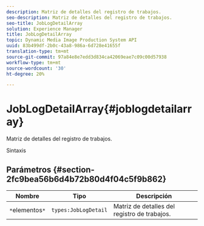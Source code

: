 ```yaml
---
description: Matriz de detalles del registro de trabajos.
seo-description: Matriz de detalles del registro de trabajos.
seo-title: JobLogDetailArray
solution: Experience Manager
title: JobLogDetailArray
topic: Dynamic Media Image Production System API
uuid: 83b499df-2b0c-43a8-986a-6d728e41655f
translation-type: tm+mt
source-git-commit: 97a84e8e7edd3d834ca42069eae7c09c00d57938
workflow-type: tm+mt
source-wordcount: '30'
ht-degree: 20%

---
```



# JobLogDetailArray{#joblogdetailarray}

Matriz de detalles del registro de trabajos.

Sintaxis

## Parámetros {#section-2fc9bea56b6d4b72b80d4f04c5f9b862}

| Nombre | Tipo | Descripción |
|---|---|---|
| `*`elementos`*` | `types:JobLogDetail` | Matriz de detalles del registro de trabajos. |

